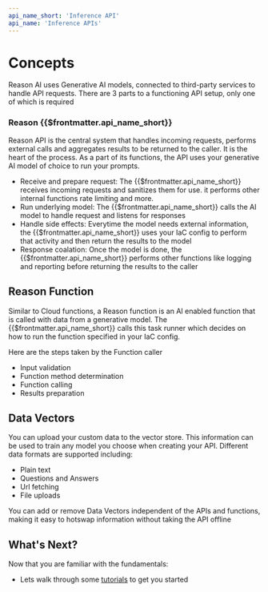 ```yaml
---
api_name_short: 'Inference API'
api_name: 'Inference APIs'
---
```


# Concepts

Reason AI uses Generative AI models, connected to third-party services to handle API requests.
There are 3 parts to a functioning API setup, only one of which is required

### Reason {{$frontmatter.api_name_short}}

Reason API is the central system that handles incoming requests, performs external calls and aggregates results to be returned to the caller.
It is the heart of the process. As a part of its functions, the API uses your generative AI model of choice to run your prompts.

- Receive and prepare request: The {{$frontmatter.api_name_short}} receives incoming requests and sanitizes them for use. it performs other internal functions rate limiting and more.
- Run underlying model: The {{$frontmatter.api_name_short}} calls the AI model to handle request and listens for responses
- Handle side effects: Everytime the model needs external information, the {{$frontmatter.api_name_short}} uses your IaC config to perform that activity and then return the results to the model
- Response coalation: Once the model is done, the {{$frontmatter.api_name_short}} performs other functions like logging and reporting before returning the results to the caller

## Reason Function

Similar to Cloud functions, a Reason function is an AI enabled function that is called with data from a generative model.
The {{$frontmatter.api_name_short}} calls this task runner which decides on how to run the function specified in your IaC config.

Here are the steps taken by the Function caller

- Input validation
- Function method determination
- Function calling
- Results preparation

## Data Vectors

You can upload your custom data to the vector store. This information can be used to train any model you choose when creating your API.
Different data formats are supported including:

- Plain text
- Questions and Answers
- Url fetching
- File uploads

You can add or remove Data Vectors independent of the APIs and functions, making it easy to hotswap information without taking the API offline

## What's Next?

Now that you are familiar with the fundamentals:

- Lets walk through some [tutorials](../apis/create) to get you started
